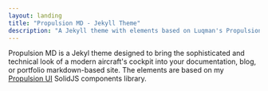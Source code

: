```yaml
---
layout: landing
title: "Propulsion MD - Jekyll Theme"
description: "A Jekyll theme with elements based on Luqman's Propulsion UI SolidJS components library."
---
```


Propulsion MD is a Jekyl theme designed to bring the sophisticated and technical look of a modern aircraft's cockpit into your documentation, blog, or portfolio markdown-based site. The elements are based on my [Propulsion UI](https://github.com/theluqmn/propulsion-ui) SolidJS components library.
